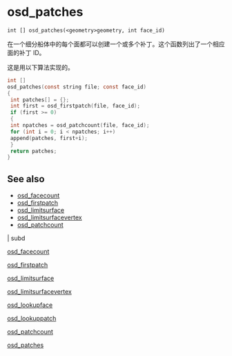 # osd_patches

`int [] osd_patches(<geometry>geometry, int face_id)`

在一个细分船体中的每个面都可以创建一个或多个补丁。这个函数列出了一个相应面的补丁 ID。

这是用以下算法实现的。

```c
int []
osd_patches(const string file; const face_id)
{
 int patches[] = {};
 int first = osd_firstpatch(file, face_id);
 if (first >= 0)
 {
 int npatches = osd_patchcount(file, face_id);
 for (int i = 0; i < npatches; i++)
 append(patches, first+i);
 }
 return patches;
}

```

## See also

- [osd_facecount](osd_facecount.html)
- [osd_firstpatch](osd_firstpatch.html)
- [osd_limitsurface](osd_limitsurface.html)
- [osd_limitsurfacevertex](osd_limitsurfacevertex.html)
- [osd_patchcount](osd_patchcount.html)

|
subd

[osd_facecount](osd_facecount.html)

[osd_firstpatch](osd_firstpatch.html)

[osd_limitsurface](osd_limitsurface.html)

[osd_limitsurfacevertex](osd_limitsurfacevertex.html)

[osd_lookupface](osd_lookupface.html)

[osd_lookuppatch](osd_lookuppatch.html)

[osd_patchcount](osd_patchcount.html)

[osd_patches](osd_patches.html)
